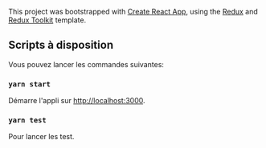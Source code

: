 This project was bootstrapped with [Create React App](https://github.com/facebook/create-react-app), using the [Redux](https://redux.js.org/) and [Redux Toolkit](https://redux-toolkit.js.org/) template.

## Scripts à disposition

Vous pouvez lancer les commandes suivantes:

### `yarn start`

Démarre l'appli sur [http://localhost:3000](http://localhost:3000).

### `yarn test`

Pour lancer les test.
